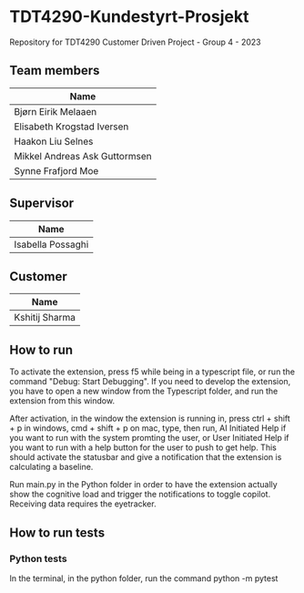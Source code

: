 # TDT4290-Kundestyrt-Prosjekt

Repository for TDT4290 Customer Driven Project - Group 4 - 2023

## Team members

| Name                          |
| ----------------------------- |
| Bjørn Eirik Melaaen           |
| Elisabeth Krogstad Iversen    |
| Haakon Liu Selnes             |
| Mikkel Andreas Ask Guttormsen |
| Synne Frafjord Moe            |

## Supervisor

| Name              |
| ----------------- |
| Isabella Possaghi |

## Customer

| Name           |
| -------------- |
| Kshitij Sharma |

## How to run

To activate the extension, press f5 while being in a typescript file, or run the command "Debug: Start Debugging". If you need to develop the extension, you have to open a new window from the Typescript folder, and run the extension from this window.

After activation, in the window the extension is running in, press ctrl + shift + p in windows, cmd + shift + p on mac, type, then run, AI Initiated Help if you want to run with the system promting the user, or User Initiated Help if you want to run with a help button for the user to push to get help. This should activate the statusbar and give a notification that the extension is calculating a baseline.

Run main.py in the Python folder in order to have the extension actually show the cognitive load and trigger the notifications to toggle copilot. Receiving data requires the eyetracker.

## How to run tests

### Python tests

In the terminal, in the python folder, run the command python -m pytest
